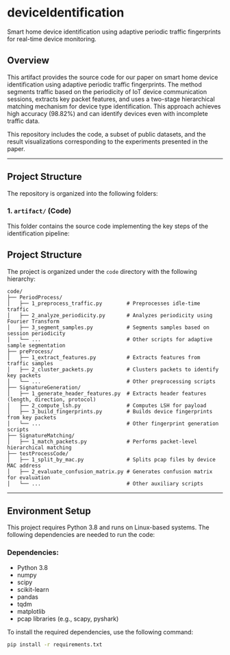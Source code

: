 # deviceIdentification
Smart home device identification using adaptive periodic traffic fingerprints for real-time device monitoring.
## Overview
This artifact provides the source code for our paper on smart home device identification using adaptive periodic traffic fingerprints. The method segments traffic based on the periodicity of IoT device communication sessions, extracts key packet features, and uses a two-stage hierarchical matching mechanism for device type identification. This approach achieves high accuracy (98.82%) and can identify devices even with incomplete traffic data.

This repository includes the code, a subset of public datasets, and the result visualizations corresponding to the experiments presented in the paper.

---

## Project Structure

The repository is organized into the following folders:

### 1. `artifact/` (Code)
This folder contains the source code implementing the key steps of the identification pipeline:
## Project Structure
The project is organized under the `code` directory with the following hierarchy:

```plaintext
code/
├── PeriodProcess/
│   ├── 1_preprocess_traffic.py        # Preprocesses idle-time traffic
│   ├── 2_analyze_periodicity.py       # Analyzes periodicity using Fourier Transform
│   ├── 3_segment_samples.py           # Segments samples based on session periodicity
│   └── ...                            # Other scripts for adaptive sample segmentation
├── preProcess/
│   ├── 1_extract_features.py          # Extracts features from traffic samples
│   ├── 2_cluster_packets.py           # Clusters packets to identify key packets
│   └── ...                            # Other preprocessing scripts
├── SignatureGeneration/
│   ├── 1_generate_header_features.py  # Extracts header features (length, direction, protocol)
│   ├── 2_compute_lsh.py               # Computes LSH for payload
│   ├── 3_build_fingerprints.py        # Builds device fingerprints from key packets
│   └── ...                            # Other fingerprint generation scripts
├── SignatureMatching/
│   ├── 1_match_packets.py             # Performs packet-level hierarchical matching
├── testProcessCode/
│   ├── 1_split_by_mac.py              # Splits pcap files by device MAC address
│   ├── 2_evaluate_confusion_matrix.py # Generates confusion matrix for evaluation
│   └── ...                            # Other auxiliary scripts

```
---

## Environment Setup

This project requires Python 3.8 and runs on Linux-based systems. The following dependencies are needed to run the code:

### Dependencies:
- Python 3.8
- numpy
- scipy
- scikit-learn
- pandas
- tqdm
- matplotlib
- pcap libraries (e.g., scapy, pyshark)

To install the required dependencies, use the following command:

```bash
pip install -r requirements.txt
